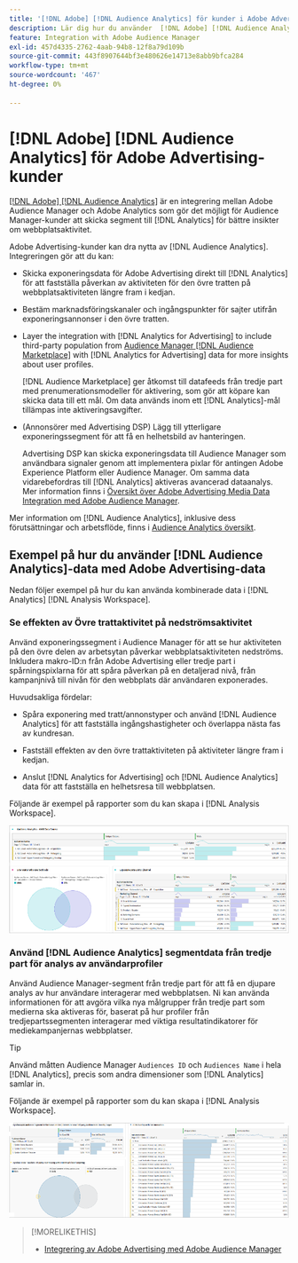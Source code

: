 ```yaml
---
title: '[!DNL Adobe] [!DNL Audience Analytics] för kunder i Adobe Advertising'
description: Lär dig hur du använder  [!DNL Adobe] [!DNL Audience Analytics] för annonseringsanvändningsfall
feature: Integration with Adobe Audience Manager
exl-id: 457d4335-2762-4aab-94b8-12f8a79d109b
source-git-commit: 443f8907644bf3e480626e14713e8abb9bfca284
workflow-type: tm+mt
source-wordcount: '467'
ht-degree: 0%

---
```


# [!DNL Adobe] [!DNL Audience Analytics] för Adobe Advertising-kunder

[[!DNL Adobe] [!DNL Audience Analytics]](https://experienceleague.adobe.com/docs/analytics/integration/audience-analytics/mc-audiences-aam.html?lang=sv-SE) är en integrering mellan Adobe Audience Manager och Adobe Analytics som gör det möjligt för Audience Manager-kunder att skicka segment till [!DNL Analytics] för bättre insikter om webbplatsaktivitet.

Adobe Advertising-kunder kan dra nytta av [!DNL Audience Analytics]. Integreringen gör att du kan:

* Skicka exponeringsdata för Adobe Advertising direkt till [!DNL Analytics] för att fastställa påverkan av aktiviteten för den övre tratten på webbplatsaktiviteten längre fram i kedjan.

* Bestäm marknadsföringskanaler och ingångspunkter för sajter utifrån exponeringsannonser i den övre tratten.

* Layer the integration with [!DNL Analytics for Advertising] to include third-party population from [Audience Manager [!DNL Audience Marketplace]](https://experienceleague.adobe.com/docs/audience-manager/user-guide/features/audience-marketplace/audience-marketplace.html?lang=sv-SE) with [!DNL Analytics for Advertising] data for more insights about user profiles.

  [!DNL Audience Marketplace] ger åtkomst till datafeeds från tredje part med prenumerationsmodeller för aktivering, som gör att köpare kan skicka data till ett mål. Om data används inom ett [!DNL Analytics]-mål tillämpas inte aktiveringsavgifter.

* (Annonsörer med Advertising DSP) Lägg till ytterligare exponeringssegment för att få en helhetsbild av hanteringen.

  Advertising DSP kan skicka exponeringsdata till Audience Manager som användbara signaler genom att implementera pixlar för antingen Adobe Experience Platform eller Audience Manager. Om samma data vidarebefordras till [!DNL Analytics] aktiveras avancerad dataanalys. Mer information finns i [Översikt över Adobe Advertising Media Data Integration med Adobe Audience Manager](/help/integrations/audience-manager/media-data-integration/overview.md).

Mer information om [!DNL Audience Analytics], inklusive dess förutsättningar och arbetsflöde, finns i [Audience Analytics översikt](https://experienceleague.adobe.com/docs/analytics/integration/audience-analytics/mc-audiences-aam.html?lang=sv-SE).

## Exempel på hur du använder [!DNL Audience Analytics]-data med Adobe Advertising-data

Nedan följer exempel på hur du kan använda kombinerade data i [!DNL Analytics] [!DNL Analysis Workspace].

### Se effekten av Övre trattaktivitet på nedströmsaktivitet

Använd exponeringssegment i Audience Manager för att se hur aktiviteten på den övre delen av arbetsytan påverkar webbplatsaktiviteten nedströms. Inkludera makro-ID:n från Adobe Advertising eller tredje part i spårningspixlarna för att spåra påverkan på en detaljerad nivå, från kampanjnivå till nivån för den webbplats där användaren exponerades.

Huvudsakliga fördelar:

* Spåra exponering med tratt/annonstyper och använd [!DNL Audience Analytics] för att fastställa ingångshastigheter och överlappa nästa fas av kundresan.

* Fastställ effekten av den övre trattaktiviteten på aktiviteter längre fram i kedjan.

* Anslut [!DNL Analytics for Advertising]<!-- which doesn't include the last exposure event --> och [!DNL Audience Analytics] data <!-- (which includes the user's last exposure event) --> för att fastställa en helhetsresa till webbplatsen.

Följande är exempel på rapporter som du kan skapa i [!DNL Analysis Workspace].

![Se effekten av aktiviteten i den övre tratten på aktivitet i den underordnade platsen](/help/integrations/assets/audience-analytics-upper-funnel-exposure.png)

### Använd [!DNL Audience Analytics] segmentdata från tredje part för analys av användarprofiler

Använd Audience Manager-segment från tredje part för att få en djupare analys av hur användare interagerar med webbplatsen. Ni kan använda informationen för att avgöra vilka nya målgrupper från tredje part som medierna ska aktiveras för, baserat på hur profiler från tredjepartssegmenten interagerar med viktiga resultatindikatorer för mediekampanjernas webbplatser.

>[!TIP]
> Använd måtten Audience Manager `Audiences ID` och `Audiences Name` i hela [!DNL Analytics], precis som andra dimensioner som [!DNL Analytics] samlar in.

Följande är exempel på rapporter som du kan skapa i [!DNL Analysis Workspace].

![Använda segment från tredje part för att förbättra användarprofilanalysen](/help/integrations/assets/audience-analytics-third-party-report.png)

>[!MORELIKETHIS]
>
>* [Integrering av Adobe Advertising med Adobe Audience Manager](/help/integrations/audience-manager/overview.md)
